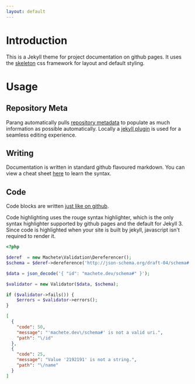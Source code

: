 ```yaml
---
layout: default
---
```


# Introduction

This is a Jekyll theme for project documentation on github pages.  It uses the [skeleton](getskeleton.com) css framework for layout and default styling.

# Usage

## Repository Meta

Parang automatically pulls [repository metadata](https://help.github.com/articles/repository-metadata-on-github-pages/) to populate as much information as possible automatically.  Locally a [jekyll plugin](https://github.com/jekyll/github-metadata) is used for a seamless editing experience.

## Writing

Documentation is written in standard github flavoured markdown.  You can view a cheat sheet [here](https://help.github.com/articles/basic-writing-and-formatting-syntax/)  to learn the syntax.

## Code

Code blocks are written [just like on github](https://help.github.com/articles/creating-and-highlighting-code-blocks/).

Code highlighting uses the rouge syntax highlighter, which is the only syntax highlighter supported by github pages and the default for Jekyll 3.  Since code is highlighted when your site is built by jekyll, javascript isn't required to render it.

```php
<?php

$deref  = new Machete\Validation\Dereferencer();
$schema = $deref->dereference('http://json-schema.org/draft-04/schema#');

$data = json_decode('{ "id": "machete.dev/schema#" }');

$validator = new Validator($data, $schema);

if ($validator->fails()) {
    $errors = $validator->errors();
}
```

```json
[
  {
    "code": 50,
    "message": "'machete.dev\/schema#' is not a valid uri.",
    "path": "\/id"
  },
  {
    "code": 25,
    "message": "Value '2192191' is not a string.",
    "path": "\/name"
  }
]
```